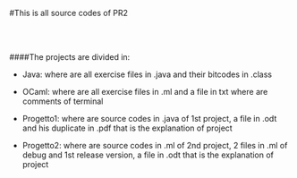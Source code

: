 #This is all source codes of PR2

<br />
<br />

####The projects are divided in:
<br />
* Java: where are all exercise files in .java and their bitcodes in .class

* OCaml: where are all exercise files in .ml and a file in txt where are comments of terminal

* Progetto1: where are source codes in .java of 1st project, a file in .odt and his duplicate in .pdf that is the explanation of project

* Progetto2: where are source codes in .ml of 2nd project, 2 files in .ml of debug and 1st release version, a file in .odt that is the explanation of project
